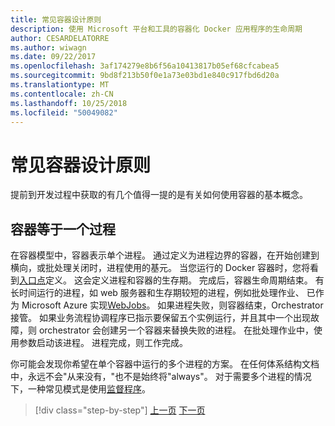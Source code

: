 ```yaml
---
title: 常见容器设计原则
description: 使用 Microsoft 平台和工具的容器化 Docker 应用程序的生命周期
author: CESARDELATORRE
ms.author: wiwagn
ms.date: 09/22/2017
ms.openlocfilehash: 3af174279e8b6f56a10413817b05ef68cfcabea5
ms.sourcegitcommit: 9bd8f213b50f0e1a73e03bd1e840c917fbd6d20a
ms.translationtype: MT
ms.contentlocale: zh-CN
ms.lasthandoff: 10/25/2018
ms.locfileid: "50049082"
---
```

# <a name="common-container-design-principles"></a>常见容器设计原则

提前到开发过程中获取的有几个值得一提的是有关如何使用容器的基本概念。

## <a name="container-equals-a-process"></a>容器等于一个过程

在容器模型中，容器表示单个进程。 通过定义为进程边界的容器，在开始创建到横向，或批处理关闭时，进程使用的基元。 当您运行的 Docker 容器时，您将看到[入口点](https://docs.docker.com/engine/reference/builder/#/entrypoint)定义。 这会定义进程和容器的生存期。 完成后，容器生命周期结束。 有长时间运行的进程，如 web 服务器和生存期较短的进程，例如批处理作业、 已作为 Microsoft Azure 实现[WebJobs](https://azure.microsoft.com/documentation/articles/websites-webjobs-resources/)。 如果进程失败，则容器结束，Orchestrator 接管。 如果业务流程协调程序已指示要保留五个实例运行，并且其中一个出现故障，则 orchestrator 会创建另一个容器来替换失败的进程。 在批处理作业中，使用参数启动该进程。 进程完成，则工作完成。

你可能会发现你希望在单个容器中运行的多个进程的方案。 在任何体系结构文档中，永远不会"从来没有，"也不是始终将"always"。 对于需要多个进程的情况下，一种常见模式是使用[监督程序](http://supervisord.org/)。


>[!div class="step-by-step"]
[上一页](design-docker-applications.md)
[下一页](monolithic-applications.md)
